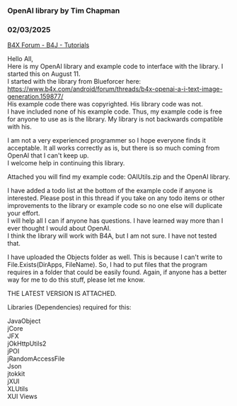 ### OpenAI library by Tim Chapman
### 02/03/2025
[B4X Forum - B4J - Tutorials](https://www.b4x.com/android/forum/threads/163668/)

Hello All,  
Here is my OpenAI library and example code to interface with the library. I started this on August 11.  
I started with the library from Blueforcer here: <https://www.b4x.com/android/forum/threads/b4x-openai-a-i-text-image-generation.159877/>  
His example code there was copyrighted. His library code was not.  
I have included none of his example code. Thus, my example code is free for anyone to use as is the library. My library is not backwards compatible with his.  
  
I am not a very experienced programmer so I hope everyone finds it acceptable. It all works correctly as is, but there is so much coming from OpenAI that I can't keep up.  
I welcome help in continuing this library.  
  
Attached you will find my example code: OAIUtils.zip and the OpenAI library.  
  
I have added a todo list at the bottom of the example code if anyone is interested. Please post in this thread if you take on any todo items or other improvements to the library or example code so no one else will duplicate your effort.  
I will help all I can if anyone has questions. I have learned way more than I ever thought I would about OpenAI.  
I think the library will work with B4A, but I am not sure. I have not tested that.  
  
I have uploaded the Objects folder as well. This is because I can't write to File.Exists(DirApps, FileName). So, I had to put files that the program requires in a folder that could be easily found. Again, if anyone has a better way for me to do this stuff, please let me know.  
  
THE LATEST VERSION IS ATTACHED.  
  
Libraries (Dependencies) required for this:  
  
JavaObject  
jCore  
JFX  
jOkHttpUtils2  
jPOI  
jRandomAccessFile  
Json  
jtokkit  
jXUI  
XLUtils  
XUI Views